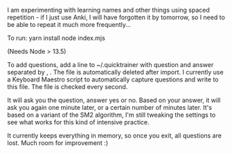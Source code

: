 I am experimenting with learning names and other things using spaced repetition - if I just use Anki, I will have forgotten it by tomorrow, so I need to be able to repeat it much more frequently... 

To run:
yarn install
node index.mjs

(Needs Node > 13.5)

To add questions, add a line to ~/.quicktrainer with question and answer separated by , . The file is automatically deleted after import. I currently use a Keyboard Maestro script to automatically capture questions and write to this file. The file is checked every second.

It will ask you the question, answer yes or no. Based on your answer, it will ask you again one minute later, or a certain number of minutes later. It's based on a variant of the SM2 algorithm, I'm still tweaking the settings to see what works for this kind of intensive practice.

It currently keeps everything in memory, so once you exit, all questions are lost. Much room for improvement :) 
